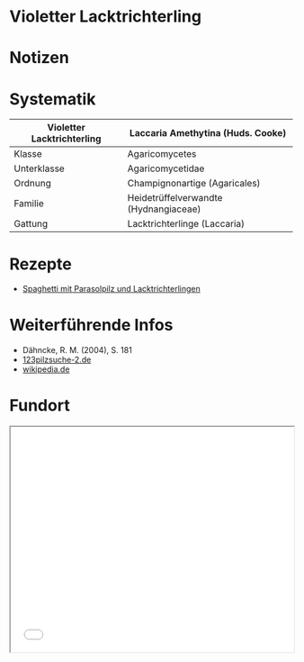 Violetter Lacktrichterling
===

# Notizen


# Systematik
| Violetter Lacktrichterling | Laccaria Amethytina (Huds. Cooke) |
| --- | --- |
| Klasse | Agaricomycetes
| Unterklasse | Agaricomycetidae |
| Ordnung | Champignonartige (Agaricales) |
| Familie | Heidetrüffelverwandte (Hydnangiaceae) |
| Gattung | Lacktrichterlinge (Laccaria) |

# Rezepte
- [Spaghetti mit Parasolpilz und Lacktrichterlingen](index.html#!rezepte.md#Spaghetti_mit_Parasolpilz_und_Lacktrichterlingen)

# Weiterführende Infos
- Dähncke, R. M. (2004), S. 181
- [123pilzsuche-2.de](https://www.123pilzsuche-2.de/daten/details/BlauerLacktrichterling.htm)
- [wikipedia.de](https://de.wikipedia.org/wiki/Violetter_Lacktrichterling)

# Fundort
<iframe src="map.html#51.651262,10.105047" style="width: 100% !important; height: 400px !important;"></iframe>